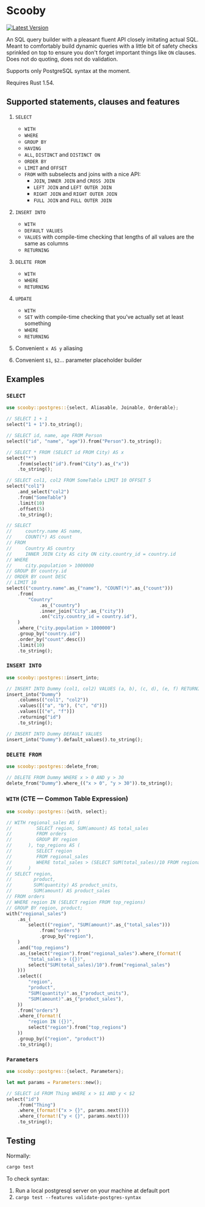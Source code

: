 Scooby
======

[![Latest Version](https://img.shields.io/crates/v/scooby.svg)](https://crates.io/crates/scooby)

An SQL query builder with a pleasant fluent API closely imitating actual SQL. Meant to comfortably build dynamic queries with a little bit of safety checks sprinkled on top to ensure you don't forget important things like `ON` clauses. Does not do quoting, does not do validation.

Supports only PostgreSQL syntax at the moment.

Requires Rust 1.54.


Supported statements, clauses and features
------------------------------------------

1. `SELECT`
    - `WITH`
    - `WHERE`
    - `GROUP BY`
    - `HAVING`
    - `ALL`, `DISTINCT` and `DISTINCT ON`
    - `ORDER BY`
    - `LIMIT` and `OFFSET`
    - `FROM` with subselects and joins with a nice API:
        - `JOIN`, `INNER JOIN` and `CROSS JOIN`
        - `LEFT JOIN` and `LEFT OUTER JOIN`
        - `RIGHT JOIN` and `RIGHT OUTER JOIN`
        - `FULL JOIN` and `FULL OUTER JOIN`

2. `INSERT INTO`
    - `WITH`
    - `DEFAULT VALUES`
    - `VALUES` with compile-time checking that lengths of all values are the same as columns
    - `RETURNING`

3. `DELETE FROM`
    - `WITH`
    - `WHERE`
    - `RETURNING`

4. `UPDATE`
    - `WITH`
    - `SET` with compile-time checking that you've actually set at least something
    - `WHERE`
    - `RETURNING`

5. Convenient `x AS y` aliasing

6. Convenient `$1`, `$2`... parameter placeholder builder

Examples
--------

### `SELECT`

```rust
use scooby::postgres::{select, Aliasable, Joinable, Orderable};

// SELECT 1 + 1
select("1 + 1").to_string();

// SELECT id, name, age FROM Person
select(("id", "name", "age")).from("Person").to_string();

// SELECT * FROM (SELECT id FROM City) AS x
select("*")
    .from(select("id").from("City").as_("x"))
    .to_string();

// SELECT col1, col2 FROM SomeTable LIMIT 10 OFFSET 5
select("col1")
    .and_select("col2")
    .from("SomeTable")
    .limit(10)
    .offset(5)
    .to_string();

// SELECT
//     country.name AS name,
//     COUNT(*) AS count
// FROM
//     Country AS country
//     INNER JOIN City AS city ON city.country_id = country.id
// WHERE
//     city.population > 1000000
// GROUP BY country.id
// ORDER BY count DESC
// LIMIT 10
select(("country.name".as_("name"), "COUNT(*)".as_("count")))
    .from(
        "Country"
            .as_("country")
            .inner_join("City".as_("city"))
            .on("city.country_id = country.id"),
    )
    .where_("city.population > 1000000")
    .group_by("country.id")
    .order_by("count".desc())
    .limit(10)
    .to_string();
```

### `INSERT INTO`

```rust
use scooby::postgres::insert_into;

// INSERT INTO Dummy (col1, col2) VALUES (a, b), (c, d), (e, f) RETURNING id
insert_into("Dummy")
    .columns(("col1", "col2"))
    .values([("a", "b"), ("c", "d")])
    .values([("e", "f")])
    .returning("id")
    .to_string();

// INSERT INTO Dummy DEFAULT VALUES
insert_into("Dummy").default_values().to_string();
```

### `DELETE FROM`

```rust
use scooby::postgres::delete_from;

// DELETE FROM Dummy WHERE x > 0 AND y > 30
delete_from("Dummy").where_(("x > 0", "y > 30")).to_string();
```

### `WITH` (CTE — Common Table Expression)

```rust
use scooby::postgres::{with, select};

// WITH regional_sales AS (
//         SELECT region, SUM(amount) AS total_sales
//         FROM orders
//         GROUP BY region
//      ), top_regions AS (
//         SELECT region
//         FROM regional_sales
//         WHERE total_sales > (SELECT SUM(total_sales)/10 FROM regional_sales)
//      )
// SELECT region,
//        product,
//        SUM(quantity) AS product_units,
//        SUM(amount) AS product_sales
// FROM orders
// WHERE region IN (SELECT region FROM top_regions)
// GROUP BY region, product;
with("regional_sales")
    .as_(
        select(("region", "SUM(amount)".as_("total_sales")))
            .from("orders")
            .group_by("region"),
    )
    .and("top_regions")
    .as_(select("region").from("regional_sales").where_(format!(
        "total_sales > ({})",
        select("SUM(total_sales)/10").from("regional_sales")
    )))
    .select((
        "region",
        "product",
        "SUM(quantity)".as_("product_units"),
        "SUM(amount)".as_("product_sales"),
    ))
    .from("orders")
    .where_(format!(
        "region IN ({})",
        select("region").from("top_regions")
    ))
    .group_by(("region", "product"))
    .to_string();
```

### `Parameters`

```rust
use scooby::postgres::{select, Parameters};

let mut params = Parameters::new();

// SELECT id FROM Thing WHERE x > $1 AND y < $2
select("id")
    .from("Thing")
    .where_(format!("x > {}", params.next()))
    .where_(format!("y < {}", params.next()))
    .to_string();
```

Testing
-------

Normally:

```bash
cargo test
```

To check syntax:

1. Run a local postgresql server on your machine at default port
2. `cargo test --features validate-postgres-syntax`
